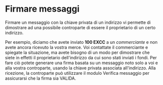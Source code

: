 # Firmare messaggi

Firmare un messaggio con la chiave privata di un indirizzo vi permette di
dimostrare ad una possibile controparte di essere il proprietario di un certo
indirizzo.

Per esempio, diciamo che avete inviato **100 EXCC** a un _commerciante_ e non
avete ancora ricevuto la vostra merce. Voi contattate il commerciante e
spiegate la situazione, ma avete bisogno di un modo per dimostrare che siete in
effetti il proprietario dell'indirizzo da cui sono stati inviati i fondi. Per
fare ciò potete generare una firma basata su un messaggio noto solo a voi e
alla vostra controparte, usando la chiave privata associata all'indirizzo.
Alla ricezione, la controparte può utilizzare il modulo Verifica messaggio per
assicurarsi che la firma sia VALIDA.
